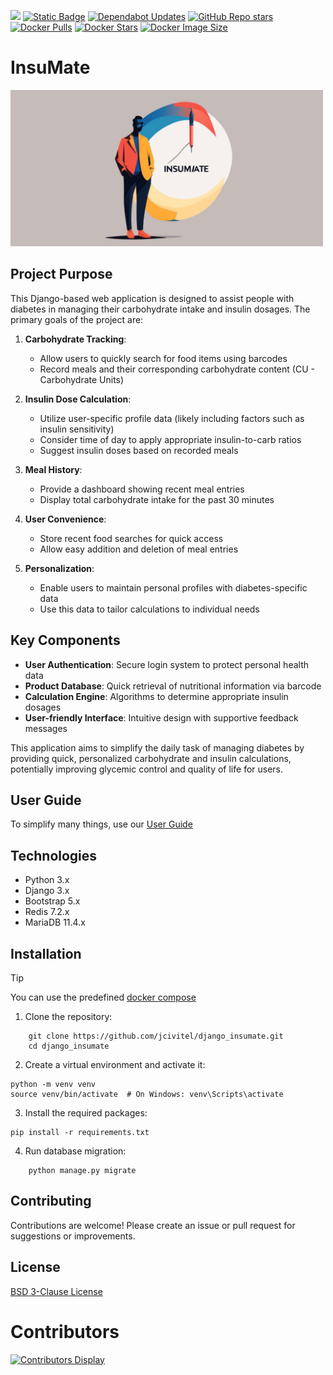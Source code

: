 [![](https://img.shields.io/maintenance/yes/2024)](https://github.com/jcivitel/)
[![Static Badge](https://img.shields.io/badge/GitHub-jcivitell-green?logo=github)](https://github.com/jcivitel/django_insumate)
[![Dependabot Updates](https://github.com/jcivitel/django_insumate/actions/workflows/dependabot/dependabot-updates/badge.svg)](https://github.com/jcivitel/django_insumate/actions/workflows/dependabot/dependabot-updates)
[![GitHub Repo stars](https://img.shields.io/github/stars/jcivitel/django_insumate)](https://github.com/jcivitel/django_insumate)
[![Docker Pulls](https://img.shields.io/docker/pulls/jcivitell/insumate?logo=docker)](https://hub.docker.com/r/jcivitell/insumate)
[![Docker Stars](https://img.shields.io/docker/stars/jcivitell/insumate?logo=docker)](https://hub.docker.com/r/jcivitell/insumate)
[![Docker Image Size](https://img.shields.io/docker/image-size/jcivitell/insumate/latest?logo=docker)](https://hub.docker.com/r/jcivitell/insumate)


# InsuMate

<img src="docs/repo/banner.jpg" alt="repo banner" width="500">

## Project Purpose

This Django-based web application is designed to assist people with diabetes in managing their carbohydrate intake and insulin dosages. The primary goals of the project are:

1. **Carbohydrate Tracking**:
   - Allow users to quickly search for food items using barcodes
   - Record meals and their corresponding carbohydrate content (CU - Carbohydrate Units)

2. **Insulin Dose Calculation**:
   - Utilize user-specific profile data (likely including factors such as insulin sensitivity)
   - Consider time of day to apply appropriate insulin-to-carb ratios
   - Suggest insulin doses based on recorded meals

3. **Meal History**:
   - Provide a dashboard showing recent meal entries
   - Display total carbohydrate intake for the past 30 minutes

4. **User Convenience**:
   - Store recent food searches for quick access
   - Allow easy addition and deletion of meal entries

5. **Personalization**:
   - Enable users to maintain personal profiles with diabetes-specific data
   - Use this data to tailor calculations to individual needs

## Key Components

- **User Authentication**: Secure login system to protect personal health data
- **Product Database**: Quick retrieval of nutritional information via barcode
- **Calculation Engine**: Algorithms to determine appropriate insulin dosages
- **User-friendly Interface**: Intuitive design with supportive feedback messages

This application aims to simplify the daily task of managing diabetes by providing quick, personalized carbohydrate and insulin calculations, potentially improving glycemic control and quality of life for users.

## User Guide

To simplify many things, use our [User Guide](docs/howto/)

## Technologies

- Python 3.x
- Django 3.x
- Bootstrap 5.x
- Redis 7.2.x
- MariaDB 11.4.x

## Installation
>[!TIP]
> You can use the predefined [docker compose](docs/quickstart)

1. Clone the repository:

```
    git clone https://github.com/jcivitel/django_insumate.git
    cd django_insumate
```

2. Create a virtual environment and activate it:

```
python -m venv venv
source venv/bin/activate  # On Windows: venv\Scripts\activate
```

3. Install the required packages:

```
pip install -r requirements.txt
```

4. Run database migration:

```
    python manage.py migrate
```

## Contributing

Contributions are welcome! Please create an issue or pull request for suggestions or improvements.

## License

[BSD 3-Clause License](LICENSE)

# Contributors
[![Contributors Display](https://badges.pufler.dev/contributors/jcivitel/django_insumate?size=50&padding=5&bots=false)](https://github.com/jcivitel/django_insumate/graphs/contributors)

